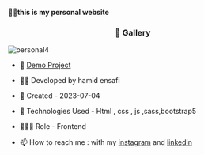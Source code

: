 🏃‍♂️**this is my personal website**
<h3 align="center"> 📸 Gallery </h3>

![personal4](https://github.com/hamid-ensafi/personal-web/assets/129867758/c2f6617c-899d-438c-a46a-504419b22be4)




- 🔗 [Demo Project](https://hamid-ensafi.github.io/personal-web/)

- 👨‍💻 Developed by hamid ensafi

- 📆 Created - 2023-07-04

- 🤖 Technologies Used - Html , css , js ,sass,bootstrap5

- 🕵🏻‍♀️ Role - Frontend

- 📫 How to reach me : with my [instagram](https://www.instagram.com/hamid.ensafi_web) and [linkedin](https://www.linkedin.com/in/hamid-ensafi-20a45721a/)
